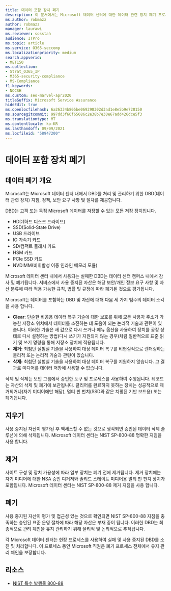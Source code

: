 ```yaml
---
title: 데이터 포함 장치 폐기
description: 이 문서에서는 Microsoft 데이터 센터에 대한 데이터 관련 장치 폐기 프로세스에 대한 개요를 확인할 수 있습니다.
ms.author: robmazz
author: robmazz
manager: laurawi
ms.reviewer: sosstah
audience: ITPro
ms.topic: article
ms.service: O365-seccomp
ms.localizationpriority: medium
search.appverid:
- MET150
ms.collection:
- Strat_O365_IP
- M365-security-compliance
- MS-Compliance
f1.keywords:
- NOCSH
ms.custom: seo-marvel-apr2020
titleSuffix: Microsoft Service Assurance
hideEdit: true
ms.openlocfilehash: 6a26334b805be069298302d3ad1e8e5b9e728150
ms.sourcegitcommit: 997dd3f66f65686c2e38b7e30e67add426dce5f3
ms.translationtype: MT
ms.contentlocale: ko-KR
ms.lasthandoff: 09/09/2021
ms.locfileid: "58947200"
---
```

# <a name="data-bearing-device-destruction"></a>데이터 포함 장치 폐기

## <a name="data-destruction-overview"></a>데이터 폐기 개요

Microsoft는 Microsoft 데이터 센터 내에서 DBD를 처리 및 관리하기 위한 DBD(데이터 관련 장치) 지침, 정책, 보안 요구 사항 및 절차를 제공합니다.

DBD는 고객 또는 독점 Microsoft 데이터를 저장할 수 있는 모든 저장 장치입니다.

- HDD(하드 디스크 드라이브)
- SSD(Solid-State Drive)
- USB 드라이브
- IO 가속기 카드
- SD/컴팩트 플래시 카드
- HSM 카드
- PCIe SSD 카드
- NVDIMM(비휘발성 이중 인라인 메모리 모듈)

Microsoft 데이터 센터 내에서 사용되는 실패한 DBD는 데이터 센터 캠퍼스 내에서 감사 및 폐기됩니다. 서비스에서 사용 중지된 자산은 해당 보안/개인 정보 요구 사항 및 자산 분류에 따라 적용 가능한 규칙, 법률 및 규정에 따라 폐기된 것으로 평가됩니다.

Microsoft는 데이터를 포함하는 DBD 및 자산에 대해 다음 세 가지 범주의 데이터 소각을 사용 합니다.

- **Clear**: 단순한 비공용 데이터 복구 기술에 대한 보호를 위해 모든 사용자 주소가 가능한 저장소 위치에서 데이터를 소진하는 데 도움이 되는 논리적 기술과 관련이 있습니다. 이러한 기술은 새 값으로 다시 쓰거나 메뉴 옵션을 사용하여 장치를 공장 상태로 다시 설정하는 방법(다시 쓰기가 지원되지 않는 경우)처럼 일반적으로 표준 읽기 및 쓰기 명령을 통해 저장소 장치에 적용됩니다.
- **제거:** 최첨단 실험실 기술을 사용하여 대상 데이터 복구를 비현실적으로 렌더링하는 물리적 또는 논리적 기술과 관련이 있습니다.
- **삭제:** 최첨단 실험실 기술을 사용하여 대상 데이터 복구를 지원하지 않습니다. 그 결과로 미디어를 데이터 저장에 사용할 수 없습니다.

삭제 및 삭제는 보안 그룹에서 승인한 도구 및 프로세스를 사용하여 수행됩니다. 레코드는 자산의 삭제 및 폐기에 보관됩니다. 클리어를 완료하지 못하는 장치는 성공적으로 제거되거나(자기 미디어에만 해당), 멀티 핀 펀치(SSD와 같은 치핑된 기반 보드용) 또는 폐기됩니다.

## <a name="clear"></a>지우기

사용 중지된 자산이 평가된 후 액세스할 수 없는 것으로 생각되면 승인된 데이터 삭제 솔루션에 의해 삭제됩니다. Microsoft 데이터 센터는 NIST SP-800-88 명확한 지침을 사용 합니다.

## <a name="purge"></a>제거

사이트 구성 및 장치 가용성에 따라 일부 장치는 폐기 전에 제거됩니다. 제거 장치에는 자기 미디어에 대한 NSA 승인 디거저와 솔리드 스테이트 미디어용 멀티 핀 펀치 장치가 포함됩니다. Microsoft 데이터 센터는 NIST SP-800-88 제거 지침을 사용 합니다.

## <a name="destroy"></a>폐기

사용 중지된 자산이 평가 및 접근성 있는 것으로 확인되면 NIST SP-800-88 지침을 충족하는 승인된 표준 운영 절차에 따라 해당 자산은 부재 중이 됩니다. 이러한 DBD는 최종적으로 관리 체인을 유지 관리하기 위해 물리적 및 논리적으로 추적됩니다.

각 Microsoft 데이터 센터는 현장 프로세스를 사용하여 실패 및 사용 중지된 DBD를 소진 및 처리합니다. 이 프로세스 동안 Microsoft 직원은 폐기 프로세스 전체에서 유지 관리 체인을 보장합니다.

## <a name="resources"></a>리소스

- [NIST 특수 발행물 800-88](https://nvlpubs.nist.gov/nistpubs/SpecialPublications/NIST.SP.800-88r1.pdf)
